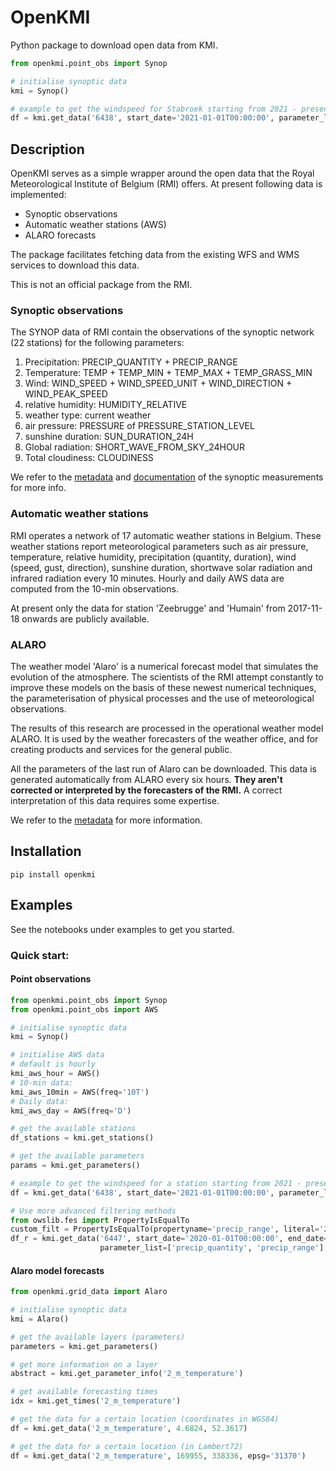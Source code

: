 # OpenKMI

Python package to download open data from KMI.

```python
from openkmi.point_obs import Synop

# initialise synoptic data
kmi = Synop()

# example to get the windspeed for Stabroek starting from 2021 - present
df = kmi.get_data('6438', start_date='2021-01-01T00:00:00', parameter_list=['wind_speed'])
```

## Description

OpenKMI serves as a simple wrapper around the open data that the Royal Meteorological Institute of Belgium (RMI)
offers. At present following data is implemented:
* Synoptic observations
* Automatic weather stations (AWS)
* ALARO forecasts

The package facilitates fetching data from the existing WFS and WMS services to download this data.

This is not an official package from the RMI.

### Synoptic observations

The SYNOP data of RMI contain the observations of the synoptic network (22 stations) for the following parameters:
1. Precipitation: PRECIP_QUANTITY + PRECIP_RANGE
2. Temperature: TEMP + TEMP_MIN + TEMP_MAX + TEMP_GRASS_MIN
3. Wind: WIND_SPEED + WIND_SPEED_UNIT + WIND_DIRECTION + WIND_PEAK_SPEED
4. relative humidity: HUMIDITY_RELATIVE
5. weather type: current weather
6. air pressure: PRESSURE of PRESSURE_STATION_LEVEL
7. sunshine duration: SUN_DURATION_24H
8. Global radiation: SHORT_WAVE_FROM_SKY_24HOUR
9. Total cloudiness: CLOUDINESS

We refer to the [metadata](https://opendata.meteo.be/geonetwork/srv/eng/catalog.search;jsessionid=A7FEA3AF21132DE8B1DA8A2CD1746597#/metadata/RMI_DATASET_SYNOP) 
and [documentation](https://opendata.meteo.be/documentation/?dataset=synop)
of the synoptic measurements for more info.

### Automatic weather stations

RMI operates a network of 17 automatic weather stations in Belgium. These weather stations report meteorological
parameters such as air pressure, temperature, relative humidity, precipitation (quantity, duration),
wind (speed, gust, direction), sunshine duration, shortwave solar radiation and infrared radiation every 10 minutes.
Hourly and daily AWS data are computed from the 10-min observations.

At present only the data for station 'Zeebrugge' and 'Humain' from 2017-11-18 onwards are publicly available.

### ALARO

The weather model 'Alaro' is a numerical forecast model that simulates the evolution of the atmosphere.
The scientists of the RMI attempt constantly to improve these models on the basis of these newest numerical techniques,
the parameterisation of physical processes and the use of meteorological observations.

The results of this research are processed in the operational weather model ALARO. It is used by the weather
forecasters of the weather office, and for creating products and services for the general public.

All the parameters of the last run of Alaro can be downloaded.
This data is generated automatically from ALARO every six hours.
**They aren't corrected or interpreted by the forecasters of the RMI.**
A correct interpretation of this data requires some expertise.

We refer to the [metadata](https://opendata.meteo.be/geonetwork/srv/eng/catalog.search;jsessionid=1A4FC7644B7C0B8D17287BA7A9A21278#/metadata/RMI_DATASET_ALARO)
for more information.

## Installation

```
pip install openkmi
```

## Examples

See the notebooks under examples to get you started.

### Quick start:

#### Point observations
```python
from openkmi.point_obs import Synop
from openkmi.point_obs import AWS

# initialise synoptic data
kmi = Synop()

# initialise AWS data
# default is hourly
kmi_aws_hour = AWS()
# 10-min data:
kmi_aws_10min = AWS(freq='10T')
# Daily data:
kmi_aws_day = AWS(freq='D')

# get the available stations
df_stations = kmi.get_stations()

# get the available parameters
params = kmi.get_parameters()

# example to get the windspeed for a station starting from 2021 - present
df = kmi.get_data('6438', start_date='2021-01-01T00:00:00', parameter_list=['wind_speed'])

# Use more advanced filtering methods
from owslib.fes import PropertyIsEqualTo
custom_filt = PropertyIsEqualTo(propertyname='precip_range', literal='2')
df_r = kmi.get_data('6447', start_date='2020-01-01T00:00:00', end_date='2021-01-01T00:00:00',
                    parameter_list=['precip_quantity', 'precip_range'], custom_filter=custom_filt)
```

#### Alaro model forecasts

```python
from openkmi.grid_data import Alaro

# initialise synoptic data
kmi = Alaro()

# get the available layers (parameters)
parameters = kmi.get_parameters()

# get more information on a layer
abstract = kmi.get_parameter_info('2_m_temperature')

# get available forecasting times
idx = kmi.get_times('2_m_temperature')

# get the data for a certain location (coordinates in WGS84)
df = kmi.get_data('2_m_temperature', 4.6824, 52.3617)

# get the data for a certain location (in Lambert72)
df = kmi.get_data('2_m_temperature', 169955, 338336, epsg='31370')
```